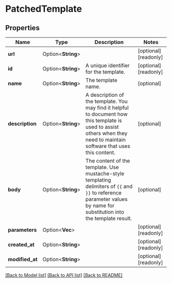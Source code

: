 # PatchedTemplate

## Properties

Name | Type | Description | Notes
------------ | ------------- | ------------- | -------------
**url** | Option<**String**> |  | [optional][readonly]
**id** | Option<**String**> | A unique identifier for the template. | [optional][readonly]
**name** | Option<**String**> | The template name. | [optional]
**description** | Option<**String**> | A description of the template.  You may find it helpful to document how this template is used to assist others when they need to maintain software that uses this content. | [optional]
**body** | Option<**String**> | The content of the template.  Use mustache-style templating delimiters of `{{` and `}}` to reference parameter values by name for substitution into the template result. | [optional]
**parameters** | Option<**Vec<String>**> |  | [optional][readonly]
**created_at** | Option<**String**> |  | [optional][readonly]
**modified_at** | Option<**String**> |  | [optional][readonly]

[[Back to Model list]](../README.md#documentation-for-models) [[Back to API list]](../README.md#documentation-for-api-endpoints) [[Back to README]](../README.md)


